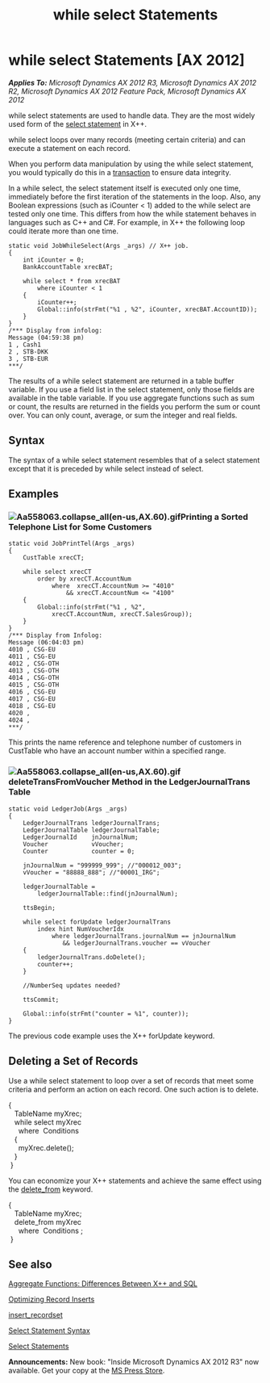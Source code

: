 ﻿---
title: while select Statements
TOCTitle: while select Statements
ms:assetid: 1f749f04-8604-46e6-b444-bf6fa5c2482b
ms:mtpsurl: https://msdn.microsoft.com/en-us/library/Aa558063(v=AX.60)
ms:contentKeyID: 35241513
ms.date: 05/18/2015
mtps_version: v=AX.60
---

# while select Statements [AX 2012]


_**Applies To:** Microsoft Dynamics AX 2012 R3, Microsoft Dynamics AX 2012 R2, Microsoft Dynamics AX 2012 Feature Pack, Microsoft Dynamics AX 2012_

while select statements are used to handle data. They are the most widely used form of the [select statement](select-statements.md) in X++.

while select loops over many records (meeting certain criteria) and can execute a statement on each record.

When you perform data manipulation by using the while select statement, you would typically do this in a [transaction](transaction-integrity.md) to ensure data integrity.

In a while select, the select statement itself is executed only one time, immediately before the first iteration of the statements in the loop. Also, any Boolean expressions (such as iCounter \< 1) added to the while select are tested only one time. This differs from how the while statement behaves in languages such as C++ and C\#. For example, in X++ the following loop could iterate more than one time.

    static void JobWhileSelect(Args _args) // X++ job.
    {
        int iCounter = 0;
        BankAccountTable xrecBAT;
    
        while select * from xrecBAT
            where iCounter < 1
        {
            iCounter++;
            Global::info(strFmt("%1 , %2", iCounter, xrecBAT.AccountID));
        }
    }
    /*** Display from infolog:
    Message (04:59:38 pm)
    1 , Cash1
    2 , STB-DKK
    3 , STB-EUR
    ***/

The results of a while select statement are returned in a table buffer variable. If you use a field list in the select statement, only those fields are available in the table variable. If you use aggregate functions such as sum or count, the results are returned in the fields you perform the sum or count over. You can only count, average, or sum the integer and real fields.

## Syntax

The syntax of a while select statement resembles that of a select statement except that it is preceded by while select instead of select.

## Examples

### ![Aa558063.collapse\_all(en-us,AX.60).gif](images/Gg863931.collapse_all(en-us,AX.60).gif "Aa558063.collapse_all(en-us,AX.60).gif")Printing a Sorted Telephone List for Some Customers

    static void JobPrintTel(Args _args)
    {
        CustTable xrecCT;
    
        while select xrecCT 
            order by xrecCT.AccountNum
                where  xrecCT.AccountNum >= "4010" 
                    && xrecCT.AccountNum <= "4100"
        {
            Global::info(strFmt("%1 , %2", 
                xrecCT.AccountNum, xrecCT.SalesGroup));
        }
    }
    /*** Display from Infolog:
    Message (06:04:03 pm)
    4010 , CSG-EU
    4011 , CSG-EU
    4012 , CSG-OTH
    4013 , CSG-OTH
    4014 , CSG-OTH
    4015 , CSG-OTH
    4016 , CSG-EU
    4017 , CSG-EU
    4018 , CSG-EU
    4020 , 
    4024 , 
    ***/

This prints the name reference and telephone number of customers in CustTable who have an account number within a specified range.

### ![Aa558063.collapse\_all(en-us,AX.60).gif](images/Gg863931.collapse_all(en-us,AX.60).gif "Aa558063.collapse_all(en-us,AX.60).gif")deleteTransFromVoucher Method in the LedgerJournalTrans Table

    static void LedgerJob(Args _args)
    {
        LedgerJournalTrans ledgerJournalTrans;
        LedgerJournalTable ledgerJournalTable;
        LedgerJournalId    jnJournalNum;
        Voucher            vVoucher;
        Counter            counter = 0;
    
        jnJournalNum = "999999_999"; //"000012_003";
        vVoucher = "88888_888"; //"00001_IRG";
        
        ledgerJournalTable = 
            ledgerJournalTable::find(jnJournalNum);
        
        ttsBegin;
     
        while select forUpdate ledgerJournalTrans
            index hint NumVoucherIdx
                where ledgerJournalTrans.journalNum == jnJournalNum 
                   && ledgerJournalTrans.voucher == vVoucher
        {
            ledgerJournalTrans.doDelete();
            counter++;
        }
        
        //NumberSeq updates needed?
        
        ttsCommit;
        
        Global::info(strFmt("counter = %1", counter));
    }

The previous code example uses the X++ forUpdate keyword.

## Deleting a Set of Records

Use a while select statement to loop over a set of records that meet some criteria and perform an action on each record. One such action is to delete.

{   
   TableName myXrec;   
   while select myXrec   
     where  Conditions   
   {   
     myXrec.delete();   
   }   
 }

You can economize your X++ statements and achieve the same effect using the [delete\_from](delete-from.md) keyword.

{   
   TableName myXrec;   
   delete\_from myXrec   
     where  Conditions ;   
 }

## See also

[Aggregate Functions: Differences Between X++ and SQL](aggregate-functions-differences-between-x-and-sql.md)

[Optimizing Record Inserts](optimizing-record-inserts.md)

[insert\_recordset](insert-recordset.md)

[Select Statement Syntax](select-statement-syntax.md)

[Select Statements](select-statements.md)

  
**Announcements:** New book: "Inside Microsoft Dynamics AX 2012 R3" now available. Get your copy at the [MS Press Store](https://www.microsoftpressstore.com/store/inside-microsoft-dynamics-ax-2012-r3-9780735685109).

